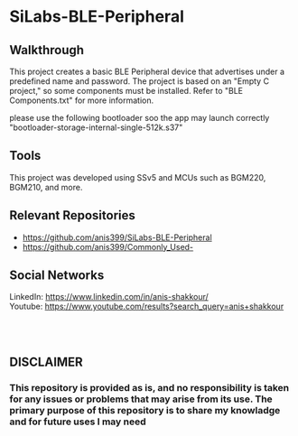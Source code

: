 # SiLabs-BLE-Peripheral

## Walkthrough
This project creates a basic BLE Peripheral device that advertises under a predefined name and password. The project is based on an "Empty C project," so some components must be installed. Refer to "BLE Components.txt" for more information.

please use the following bootloader soo the app may launch correctly "bootloader-storage-internal-single-512k.s37"


## Tools
This project was developed using SSv5 and MCUs such as BGM220, BGM210, and more.
<br />

## Relevant Repositories
- https://github.com/anis399/SiLabs-BLE-Peripheral
- https://github.com/anis399/Commonly_Used-

## Social Networks
LinkedIn: https://www.linkedin.com/in/anis-shakkour/
<br />
Youtube:  https://www.youtube.com/results?search_query=anis+shakkour

<br /><br />
## DISCLAIMER
### This repository is provided as is, and no responsibility is taken for any issues or problems that may arise from its use. The primary purpose of this repository is to share my knowladge and for future uses I may need

<!-- This content will not appear in the rendered Markdown -->

